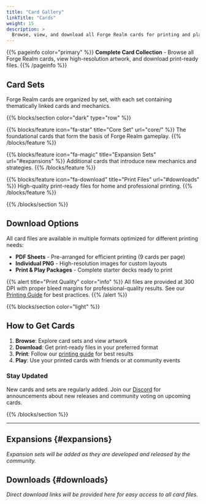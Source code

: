 ```yaml
---
title: "Card Gallery"
linkTitle: "Cards"
weight: 15
description: >
  Browse, view, and download all Forge Realm cards for printing and play.
---
```


{{% pageinfo color="primary" %}}
**Complete Card Collection** - Browse all Forge Realm cards, view high-resolution artwork, and download print-ready files.
{{% /pageinfo %}}

## Card Sets

Forge Realm cards are organized by set, with each set containing thematically linked cards and mechanics.

{{% blocks/section color="dark" type="row" %}}

{{% blocks/feature icon="fa-star" title="Core Set" url="core/" %}}
The foundational cards that form the basis of Forge Realm gameplay.
{{% /blocks/feature %}}

{{% blocks/feature icon="fa-magic" title="Expansion Sets" url="#expansions" %}}
Additional cards that introduce new mechanics and strategies.
{{% /blocks/feature %}}

{{% blocks/feature icon="fa-download" title="Print Files" url="#downloads" %}}
High-quality print-ready files for home and professional printing.
{{% /blocks/feature %}}

{{% /blocks/section %}}

## Download Options

All card files are available in multiple formats optimized for different printing needs:

- **PDF Sheets** - Pre-arranged for efficient printing (9 cards per page)
- **Individual PNG** - High-resolution images for custom layouts
- **Print & Play Packages** - Complete starter decks ready to print

{{% alert title="Print Quality" color="info" %}}
All files are provided at 300 DPI with proper bleed margins for professional-quality results. See our [Printing Guide](/docs/printing/home-printing-guide/) for best practices.
{{% /alert %}}

{{% blocks/section color="light" %}}

## How to Get Cards

1. **Browse**: Explore card sets and view artwork
2. **Download**: Get print-ready files in your preferred format
3. **Print**: Follow our [printing guide](/docs/printing/home-printing-guide/) for best results  
4. **Play**: Use your printed cards with friends or at community events

### Stay Updated

New cards and sets are regularly added. Join our [Discord](https://discord.gg/KQTY8DfY) for announcements about new releases and community voting on upcoming cards.

{{% /blocks/section %}}

---

## Expansions {#expansions}

*Expansion sets will be added as they are developed and released by the community.*

## Downloads {#downloads}

*Direct download links will be provided here for easy access to all card files.*

